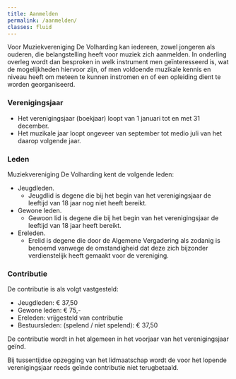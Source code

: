 ```yaml
---
title: Aanmelden
permalink: /aanmelden/
classes: fluid
---
```

Voor Muziekvereniging De Volharding kan iedereen, zowel jongeren als ouderen, die belangstelling heeft voor muziek zich aanmelden.
In onderling overleg wordt dan besproken in welk instrument men geïnteresseerd is, wat de mogelijkheden hiervoor zijn, of men voldoende muzikale kennis en niveau heeft om meteen te kunnen instromen en of een opleiding dient te worden georganiseerd.

### Verenigingsjaar
 * Het verenigingsjaar (boekjaar) loopt van 1 januari tot en met 31 december.
 * Het muzikale jaar loopt ongeveer van september tot medio juli van het daarop volgende jaar.

### Leden
Muziekvereniging De Volharding kent de volgende leden:
 * Jeugdleden.
   * Jeugdlid is degene die bij het begin van het verenigingsjaar de leeftijd van 18 jaar nog niet heeft bereikt.
 * Gewone leden.
   * Gewoon lid is degene die bij het begin van het verenigingsjaar de leeftijd van 18 jaar heeft bereikt.
 * Ereleden.
   * Erelid is degene die door de Algemene Vergadering als zodanig is benoemd vanwege de omstandigheid dat deze zich bijzonder verdienstelijk heeft gemaakt voor de vereniging.

### Contributie
De contributie is als volgt vastgesteld:
  * Jeugdleden: € 37,50
  * Gewone leden: € 75,-
  * Ereleden: vrijgesteld van contributie
  * Bestuursleden: (spelend / niet spelend): € 37,50

De contributie wordt in het algemeen in het voorjaar van het verenigingsjaar geïnd.

Bij tussentijdse opzegging van het lidmaatschap wordt de voor het lopende verenigingsjaar reeds geïnde contributie niet terugbetaald.

